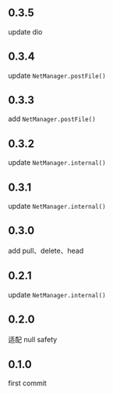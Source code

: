 ## 0.3.5

update dio

## 0.3.4

update `NetManager.postFile()`

## 0.3.3

add `NetManager.postFile()`

## 0.3.2

update `NetManager.internal()`

## 0.3.1

update `NetManager.internal()`

## 0.3.0
add pull、delete、head

## 0.2.1

update `NetManager.internal()`

## 0.2.0

适配 null safety

## 0.1.0

first commit
